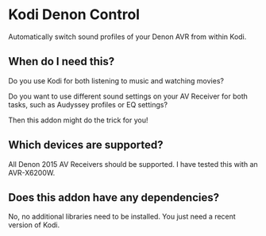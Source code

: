 # Kodi Denon Control

Automatically switch sound profiles of your Denon AVR from within Kodi.

## When do I need this?

Do you use Kodi for both listening to music and watching movies?

Do you want to use different sound settings on your AV Receiver for both tasks,
such as Audyssey profiles or EQ settings?

Then this addon might do the trick for you!

## Which devices are supported?

All Denon 2015 AV Receivers should be supported. I have tested this with an AVR-X6200W.

## Does this addon have any dependencies?

No, no additional libraries need to be installed. You just need a recent version of Kodi.
